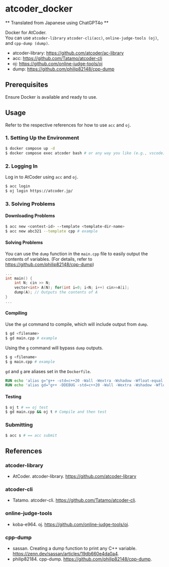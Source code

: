 # atcoder_docker

** Translated from Japanese using ChatGPT4o **

Docker for AtCoder.  
You can use `atcoder-library` `atcoder-cli(acc)`, `online-judge-tools (oj)`, and `cpp-dump (dump)`.
- atcoder-library: https://github.com/atcoder/ac-library
- acc: https://github.com/Tatamo/atcoder-cli
- oj: https://github.com/online-judge-tools/oj
- dump: https://github.com/philip82148/cpp-dump

## Prerequisites

Ensure Docker is available and ready to use.

## Usage

Refer to the respective references for how to use `acc` and `oj`.

### 1. Setting Up the Environment

~~~sh
$ docker compose up -d
$ docker compose exec atcoder bash # or any way you like (e.g., vscode)
~~~

### 2. Logging In

Log in to AtCoder using `acc` and `oj`.

~~~sh
$ acc login
$ oj login https://atcoder.jp/
~~~

### 3. Solving Problems

#### Downloading Problems

~~~sh
$ acc new <contest-id> --template <template-dir-name>
$ acc new abc321 --template cpp # example
~~~

#### Solving Problems

You can use the `dump` function in the `main.cpp` file to easily output the contents of variables. (For details, refer to https://github.com/philip82148/cpp-dump)

~~~cpp
...
int main() {
    int N; cin >> N;
    vector<int> A(N); for(int i=0; i<N; i++) cin>>A[i];
    dump(A); // Outputs the contents of A
}
...
~~~

#### Compiling

Use the `gd` command to compile, which will include output from `dump`.

~~~sh
$ gd <filename>
$ gd main.cpp # example
~~~

Using the `g` command will bypass `dump` outputs.

~~~sh
$ g <filename>
$ g main.cpp # example
~~~

`gd` and `g` are aliases set in the `Dockerfile`.

~~~Dockerfile
RUN echo 'alias g="g++ -std=c++20 -Wall -Wextra -Wshadow -Wfloat-equal -ftrapv -fsanitize=undefined,address -fno-omit-frame-pointer -fno-sanitize-recover -g -I /work/ac-library"' >> /home/${USERNAME}/.bashrc
RUN echo 'alias gd="g++ -DDEBUG -std=c++20 -Wall -Wextra -Wshadow -Wfloat-equal -ftrapv -fsanitize=undefined,address -fno-omit-frame-pointer -fno-sanitize-recover -g -I /work/ac-library"' >> /home/${USERNAME}/.bashrc
~~~

#### Testing

~~~sh
$ oj t # == oj test
$ gd main.cpp && oj t # Compile and then test
~~~

### Submitting

~~~sh
$ acc s # == acc submit
~~~

## References

### atcoder-library
- AtCoder. atcoder-library. https://github.com/atcoder-library

### atcoder-cli
- Tatamo. atcoder-cli. https://github.com/Tatamo/atcoder-cli.

### online-judge-tools
- koba-e964. oj. https://github.com/online-judge-tools/oj.

### cpp-dump
- sassan. Creating a dump function to print any C++ variable. https://zenn.dev/sassan/articles/19db660e4da0a4.
- philip82184. cpp-dump. https://github.com/philip82148/cpp-dump.
